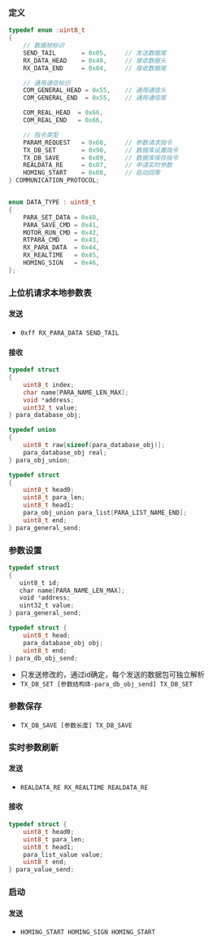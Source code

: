 ### 定义
```c
typedef enum :uint8_t
{
    // 数据帧标识
    SEND_TAIL       = 0x05,     // 发送数据尾
    RX_DATA_HEAD    = 0x40,     // 接收数据头
    RX_DATA_END     = 0x04,     // 接收数据尾

    // 通用通信标识
    COM_GENERAL_HEAD = 0x55,    // 通用通信头
    COM_GENERAL_END  = 0x55,    // 通用通信尾

    COM_REAL_HEAD  = 0x66,
    COM_REAL_END   = 0x66,

    // 指令类型
    PARAM_REQUEST   = 0x60,     // 参数请求指令
    TX_DB_SET       = 0x90,     // 数据库设置指令
    TX_DB_SAVE      = 0x09,     // 数据库保存指令
    REALDATA_RE     = 0x07,     // 申请实时参数
    HOMING_START    = 0x08,     // 启动回零
} COMMUNICATION_PROTOCOL;


enum DATA_TYPE : uint8_t
{
    PARA_SET_DATA = 0x40,
    PARA_SAVE_CMD = 0x41,
    MOTOR_RUN_CMD = 0x42,
    RTPARA_CMD    = 0x43,
    RX_PARA_DATA  = 0x44,
    RX_REALTIME   = 0x45,
    HOMING_SIGN   = 0x46,
};
```

### 上位机请求本地参数表
#### 发送
-  `0xff RX_PARA_DATA SEND_TAIL`
#### 接收
```c
typedef struct
{
    uint8_t index;
    char name[PARA_NAME_LEN_MAX];
    void *address;
    uint32_t value;
} para_database_obj;

typedef union
{
    uint8_t raw[sizeof(para_database_obj)];
    para_database_obj real;
} para_obj_union;

typedef struct
{
    uint8_t head0;
    uint8_t para_len;
    uint8_t head1;
    para_obj_union para_list[PARA_LIST_NAME_END];
    uint8_t end;
} para_general_send;
```

### 参数设置
```c
typedef struct
{
   uint8_t id;
   char name[PARA_NAME_LEN_MAX];
   void *address;
   uint32_t value;
} para_general_send;

typedef struct {
    uint8_t head;
    para_database_obj obj;
    uint8_t end;
} para_db_obj_send;
```
- 只发送修改的，通过id确定，每个发送的数据包可独立解析
- `TX_DB_SET [参数结构体-para_db_obj_send] TX_DB_SET`
### 参数保存
- `TX_DB_SAVE [参数长度] TX_DB_SAVE`

### 实时参数刷新
#### 发送
- `REALDATA_RE RX_REALTIME REALDATA_RE`
#### 接收
```c
typedef struct {
    uint8_t head0;
    uint8_t para_len;
    uint8_t head1;
    para_list_value value;
    uint8_t end;
} para_value_send;
```

### 启动
#### 发送
- `HOMING_START HOMING_SIGN HOMING_START`